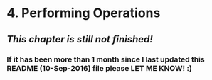 # 4. Performing Operations

## *This chapter is still not finished!*

### If it has been more than 1 month since I last updated this README (10-Sep-2016) file please LET ME KNOW! :)